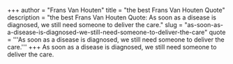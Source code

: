 +++
author = "Frans Van Houten"
title = "the best Frans Van Houten Quote"
description = "the best Frans Van Houten Quote: As soon as a disease is diagnosed, we still need someone to deliver the care."
slug = "as-soon-as-a-disease-is-diagnosed-we-still-need-someone-to-deliver-the-care"
quote = '''As soon as a disease is diagnosed, we still need someone to deliver the care.'''
+++
As soon as a disease is diagnosed, we still need someone to deliver the care.
